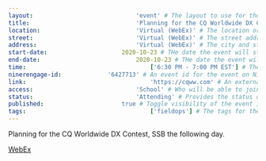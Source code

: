 ```yaml
---
layout:								'event' # The layout to use for the event page. This should never be changed.
title:								'Planning for the CQ Worldwide DX Contest, SSB' # The name of the event.
location:							'Virtual (WebEx)' # The location or building of the event.
street:								'Virtual (WebEx)' # The street address of the event.
address:							'Virtual (WebEx)' # The city and state of the event.
start-date:						2020-10-23 # THe date the event will start. YYYY-MM-DD.
end-date:							2020-10-23 # THe date the event will end. YYYY-MM-DD.
time:									['6:30 PM - 7:00 PM EST'] # The time range of the event. Does not include travel. An array of times for multi-day events.
ninerengage-id:				'6427713' # An event id for the event on NinerEngage. Optional.
link:									'https://cqww.com' # An external link to the event. Optional.
access:								'School' # Who will be able to join us for the event. Values: 'Club', 'School', or 'Public'.
status:								'Attending' # Provides the status of the event. Values: 'Attending', 'Planned', 'Cancelled'.
published:						true # Toggle visibility of the event in feeds.
tags:									['fieldops'] # The tags for the event.
---
```



Planning for the CQ Worldwide DX Contest, SSB the following day.

[WebEx](https://uncc.webex.com/uncc/j.php?MTID=me8275ffed1de9534d657708ff37852f9)
